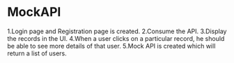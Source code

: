# MockAPI
1.Login page and Registration page is created.
2.Consume the API.
3.Display the records in the UI.
4.When a user clicks on a particular record, he should be able to see more details of that user.
5.Mock API is created which will return a list of users.
